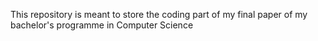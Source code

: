 This repository is meant to store the coding part of my final paper of my bachelor's programme in Computer Science